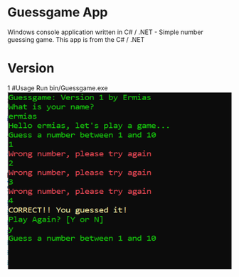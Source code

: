 # Guessgame App
Windows console application written in C# / .NET - Simple number guessing game. 
This app is from the C# / .NET
# Version
1
#Usage
Run bin/Guessgame.exe
<img src="images\graph.PNG" width="700" height="400">